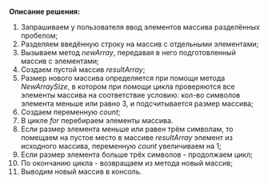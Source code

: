 **Описание решения:**
1.	Запрашиваем у пользователя ввод элементов массива разделённых пробелом;
2.	Разделяем введённую строку на массив с отдельными элементами;
3.	Вызываем метод *newArray*, передавая в него подготовленный массив с элементами;
4.	Создаем пустой массив *resultArray*;
5.	Размер нового массива определяется при помощи метода *NewArraySize*, в котором при помощи цикла проверяются все элементы массива на соответствие условию: кол-во символов элемента меньше или равно 3, и подсчитывается размер массива;
6.	Создаем переменную *count*;
7.	В цикле *for* перебираем элементы массива.
8.	Если размер элемента меньше или равен трём символам, то помещаем на пустое место в массиве *resultArray* элемент из исходного массива, переменную *count* увеличиваем на 1;
9.	Если размер элемента больше трёх символов - продолжаем цикл;
10.	По окончанию цикла - возвращаем из метода новый массив;
11.	Выводим новый массив в консоль.

